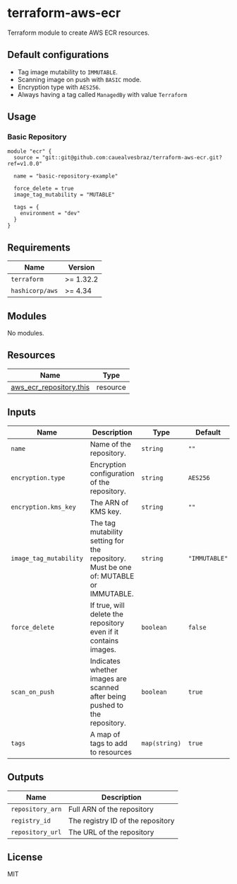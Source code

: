 # terraform-aws-ecr

Terraform module to create AWS ECR resources.

## Default configurations

- Tag image mutability to `IMMUTABLE`.
- Scanning image on push with `BASIC` mode.
- Encryption type with `AES256`.
- Always having a tag called `ManagedBy` with value `Terraform`

## Usage

### Basic Repository
```hcl
module "ecr" {
  source = "git::git@github.com:cauealvesbraz/terraform-aws-ecr.git?ref=v1.0.0"

  name = "basic-repository-example"

  force_delete = true
  image_tag_mutability = "MUTABLE"

  tags = {
    environment = "dev"
  }
}
```

## Requirements

| Name | Version |
|------|---------|
| `terraform` | >= 1.32.2 |
| `hashicorp/aws` | >= 4.34 |

## Modules

No modules.

## Resources

| Name | Type |
|------|------|
| [aws_ecr_repository.this](https://registry.terraform.io/providers/hashicorp/aws/latest/docs/resources/ecr_repository) | resource |

## Inputs

| Name | Description | Type | Default | Required |
|------|-------------|------|---------|:--------:|
| `name` | Name of the repository. | `string` | `""` | yes |
| `encryption.type` | Encryption configuration of the repository. | `string` | `AES256` | no |
| `encryption.kms_key` | The ARN of KMS key. | `string` | `""` | no |
| `image_tag_mutability` | The tag mutability setting for the repository. Must be one of: MUTABLE or IMMUTABLE. | `string` | `"IMMUTABLE"` | no |
| `force_delete` | If true, will delete the repository even if it contains images. | `boolean` | `false` | no |
| `scan_on_push` | Indicates whether images are scanned after being pushed to the repository. | `boolean` | `true` | no |
| `tags` | A map of tags to add to resources | `map(string)` | `true` | no |


## Outputs

| Name | Description |
|------|-------------|
| `repository_arn` | Full ARN of the repository |
| `registry_id` | The registry ID of the repository |
| `repository_url` | The URL of the repository |

## License

MIT
